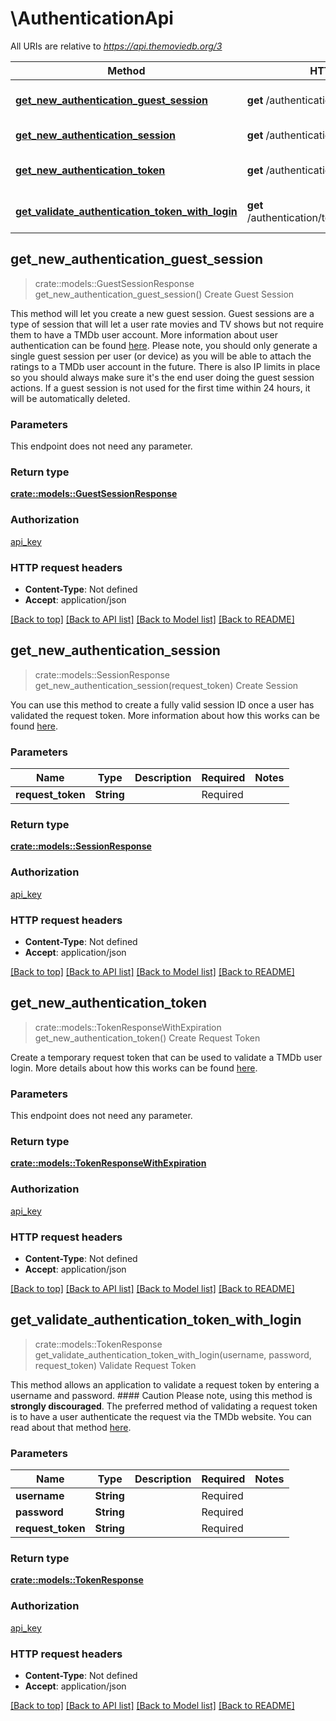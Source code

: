 # \AuthenticationApi

All URIs are relative to *https://api.themoviedb.org/3*

Method | HTTP request | Description
------------- | ------------- | -------------
[**get_new_authentication_guest_session**](AuthenticationApi.md#get_new_authentication_guest_session) | **get** /authentication/guest_session/new | Create Guest Session
[**get_new_authentication_session**](AuthenticationApi.md#get_new_authentication_session) | **get** /authentication/session/new | Create Session
[**get_new_authentication_token**](AuthenticationApi.md#get_new_authentication_token) | **get** /authentication/token/new | Create Request Token
[**get_validate_authentication_token_with_login**](AuthenticationApi.md#get_validate_authentication_token_with_login) | **get** /authentication/token/validate_with_login | Validate Request Token



## get_new_authentication_guest_session

> crate::models::GuestSessionResponse get_new_authentication_guest_session()
Create Guest Session

This method will let you create a new guest session. Guest sessions are a type of session that will let a user rate movies and TV shows but not require them to have a TMDb user account. More information about user authentication can be found [here](#docTextSection:NSZtgz7zptsiLYxXZ).  Please note, you should only generate a single guest session per user (or device) as you will be able to attach the ratings to a TMDb user account in the future. There is also IP limits in place so you should always make sure it's the end user doing the guest session actions.  If a guest session is not used for the first time within 24 hours, it will be automatically deleted.

### Parameters

This endpoint does not need any parameter.

### Return type

[**crate::models::GuestSessionResponse**](GuestSessionResponse.md)

### Authorization

[api_key](../README.md#api_key)

### HTTP request headers

- **Content-Type**: Not defined
- **Accept**: application/json

[[Back to top]](#) [[Back to API list]](../README.md#documentation-for-api-endpoints) [[Back to Model list]](../README.md#documentation-for-models) [[Back to README]](../README.md)


## get_new_authentication_session

> crate::models::SessionResponse get_new_authentication_session(request_token)
Create Session

You can use this method to create a fully valid session ID once a user has validated the request token. More information about how this works can be found [here](#docTextSection:NSZtgz7zptsiLYxXZ).

### Parameters


Name | Type | Description  | Required | Notes
------------- | ------------- | ------------- | ------------- | -------------
**request_token** | **String** |  | Required | 

### Return type

[**crate::models::SessionResponse**](SessionResponse.md)

### Authorization

[api_key](../README.md#api_key)

### HTTP request headers

- **Content-Type**: Not defined
- **Accept**: application/json

[[Back to top]](#) [[Back to API list]](../README.md#documentation-for-api-endpoints) [[Back to Model list]](../README.md#documentation-for-models) [[Back to README]](../README.md)


## get_new_authentication_token

> crate::models::TokenResponseWithExpiration get_new_authentication_token()
Create Request Token

Create a temporary request token that can be used to validate a TMDb user login. More details about how this works can be found [here](#docTextSection:NSZtgz7zptsiLYxXZ).

### Parameters

This endpoint does not need any parameter.

### Return type

[**crate::models::TokenResponseWithExpiration**](TokenResponseWithExpiration.md)

### Authorization

[api_key](../README.md#api_key)

### HTTP request headers

- **Content-Type**: Not defined
- **Accept**: application/json

[[Back to top]](#) [[Back to API list]](../README.md#documentation-for-api-endpoints) [[Back to Model list]](../README.md#documentation-for-models) [[Back to README]](../README.md)


## get_validate_authentication_token_with_login

> crate::models::TokenResponse get_validate_authentication_token_with_login(username, password, request_token)
Validate Request Token

This method allows an application to validate a request token by entering a username and password.  #### Caution Please note, using this method is **strongly discouraged**. The preferred method of validating a request token is to have a user authenticate the request via the TMDb website. You can read about that method [here](#docTextSection:NSZtgz7zptsiLYxXZ).

### Parameters


Name | Type | Description  | Required | Notes
------------- | ------------- | ------------- | ------------- | -------------
**username** | **String** |  | Required | 
**password** | **String** |  | Required | 
**request_token** | **String** |  | Required | 

### Return type

[**crate::models::TokenResponse**](TokenResponse.md)

### Authorization

[api_key](../README.md#api_key)

### HTTP request headers

- **Content-Type**: Not defined
- **Accept**: application/json

[[Back to top]](#) [[Back to API list]](../README.md#documentation-for-api-endpoints) [[Back to Model list]](../README.md#documentation-for-models) [[Back to README]](../README.md)

